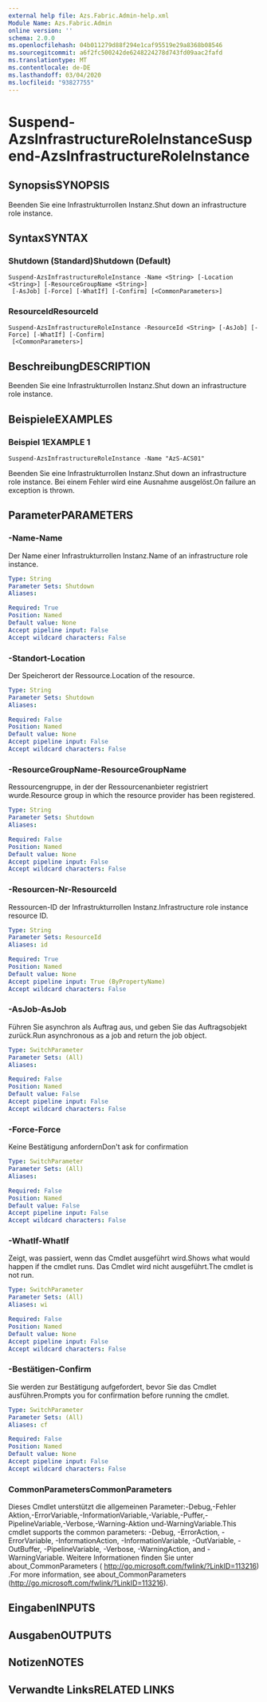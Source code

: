 ```yaml
---
external help file: Azs.Fabric.Admin-help.xml
Module Name: Azs.Fabric.Admin
online version: ''
schema: 2.0.0
ms.openlocfilehash: 04b011279d88f294e1caf95519e29a8368b08546
ms.sourcegitcommit: a6f2fc500242de6248224278d743fd09aac2fafd
ms.translationtype: MT
ms.contentlocale: de-DE
ms.lasthandoff: 03/04/2020
ms.locfileid: "93827755"
---
```

# <span data-ttu-id="a1e1b-101">Suspend-AzsInfrastructureRoleInstance</span><span class="sxs-lookup"><span data-stu-id="a1e1b-101">Suspend-AzsInfrastructureRoleInstance</span></span>

## <span data-ttu-id="a1e1b-102">Synopsis</span><span class="sxs-lookup"><span data-stu-id="a1e1b-102">SYNOPSIS</span></span>
<span data-ttu-id="a1e1b-103">Beenden Sie eine Infrastrukturrollen Instanz.</span><span class="sxs-lookup"><span data-stu-id="a1e1b-103">Shut down an infrastructure role instance.</span></span>

## <span data-ttu-id="a1e1b-104">Syntax</span><span class="sxs-lookup"><span data-stu-id="a1e1b-104">SYNTAX</span></span>

### <span data-ttu-id="a1e1b-105">Shutdown (Standard)</span><span class="sxs-lookup"><span data-stu-id="a1e1b-105">Shutdown (Default)</span></span>
```
Suspend-AzsInfrastructureRoleInstance -Name <String> [-Location <String>] [-ResourceGroupName <String>]
 [-AsJob] [-Force] [-WhatIf] [-Confirm] [<CommonParameters>]
```

### <span data-ttu-id="a1e1b-106">ResourceId</span><span class="sxs-lookup"><span data-stu-id="a1e1b-106">ResourceId</span></span>
```
Suspend-AzsInfrastructureRoleInstance -ResourceId <String> [-AsJob] [-Force] [-WhatIf] [-Confirm]
 [<CommonParameters>]
```

## <span data-ttu-id="a1e1b-107">Beschreibung</span><span class="sxs-lookup"><span data-stu-id="a1e1b-107">DESCRIPTION</span></span>
<span data-ttu-id="a1e1b-108">Beenden Sie eine Infrastrukturrollen Instanz.</span><span class="sxs-lookup"><span data-stu-id="a1e1b-108">Shut down an infrastructure role instance.</span></span>

## <span data-ttu-id="a1e1b-109">Beispiele</span><span class="sxs-lookup"><span data-stu-id="a1e1b-109">EXAMPLES</span></span>

### <span data-ttu-id="a1e1b-110">Beispiel 1</span><span class="sxs-lookup"><span data-stu-id="a1e1b-110">EXAMPLE 1</span></span>
```
Suspend-AzsInfrastructureRoleInstance -Name "AzS-ACS01"
```

<span data-ttu-id="a1e1b-111">Beenden Sie eine Infrastrukturrollen Instanz.</span><span class="sxs-lookup"><span data-stu-id="a1e1b-111">Shut down an infrastructure role instance.</span></span>
<span data-ttu-id="a1e1b-112">Bei einem Fehler wird eine Ausnahme ausgelöst.</span><span class="sxs-lookup"><span data-stu-id="a1e1b-112">On failure an exception is thrown.</span></span>

## <span data-ttu-id="a1e1b-113">Parameter</span><span class="sxs-lookup"><span data-stu-id="a1e1b-113">PARAMETERS</span></span>

### <span data-ttu-id="a1e1b-114">-Name</span><span class="sxs-lookup"><span data-stu-id="a1e1b-114">-Name</span></span>
<span data-ttu-id="a1e1b-115">Der Name einer Infrastrukturrollen Instanz.</span><span class="sxs-lookup"><span data-stu-id="a1e1b-115">Name of an infrastructure role instance.</span></span>

```yaml
Type: String
Parameter Sets: Shutdown
Aliases:

Required: True
Position: Named
Default value: None
Accept pipeline input: False
Accept wildcard characters: False
```

### <span data-ttu-id="a1e1b-116">-Standort</span><span class="sxs-lookup"><span data-stu-id="a1e1b-116">-Location</span></span>
<span data-ttu-id="a1e1b-117">Der Speicherort der Ressource.</span><span class="sxs-lookup"><span data-stu-id="a1e1b-117">Location of the resource.</span></span>

```yaml
Type: String
Parameter Sets: Shutdown
Aliases:

Required: False
Position: Named
Default value: None
Accept pipeline input: False
Accept wildcard characters: False
```

### <span data-ttu-id="a1e1b-118">-ResourceGroupName</span><span class="sxs-lookup"><span data-stu-id="a1e1b-118">-ResourceGroupName</span></span>
<span data-ttu-id="a1e1b-119">Ressourcengruppe, in der der Ressourcenanbieter registriert wurde.</span><span class="sxs-lookup"><span data-stu-id="a1e1b-119">Resource group in which the resource provider has been registered.</span></span>

```yaml
Type: String
Parameter Sets: Shutdown
Aliases:

Required: False
Position: Named
Default value: None
Accept pipeline input: False
Accept wildcard characters: False
```

### <span data-ttu-id="a1e1b-120">-Resourcen-Nr</span><span class="sxs-lookup"><span data-stu-id="a1e1b-120">-ResourceId</span></span>
<span data-ttu-id="a1e1b-121">Ressourcen-ID der Infrastrukturrollen Instanz.</span><span class="sxs-lookup"><span data-stu-id="a1e1b-121">Infrastructure role instance resource ID.</span></span>

```yaml
Type: String
Parameter Sets: ResourceId
Aliases: id

Required: True
Position: Named
Default value: None
Accept pipeline input: True (ByPropertyName)
Accept wildcard characters: False
```

### <span data-ttu-id="a1e1b-122">-AsJob</span><span class="sxs-lookup"><span data-stu-id="a1e1b-122">-AsJob</span></span>
<span data-ttu-id="a1e1b-123">Führen Sie asynchron als Auftrag aus, und geben Sie das Auftragsobjekt zurück.</span><span class="sxs-lookup"><span data-stu-id="a1e1b-123">Run asynchronous as a job and return the job object.</span></span>

```yaml
Type: SwitchParameter
Parameter Sets: (All)
Aliases:

Required: False
Position: Named
Default value: False
Accept pipeline input: False
Accept wildcard characters: False
```

### <span data-ttu-id="a1e1b-124">-Force</span><span class="sxs-lookup"><span data-stu-id="a1e1b-124">-Force</span></span>
<span data-ttu-id="a1e1b-125">Keine Bestätigung anfordern</span><span class="sxs-lookup"><span data-stu-id="a1e1b-125">Don't ask for confirmation</span></span>

```yaml
Type: SwitchParameter
Parameter Sets: (All)
Aliases:

Required: False
Position: Named
Default value: False
Accept pipeline input: False
Accept wildcard characters: False
```

### <span data-ttu-id="a1e1b-126">-WhatIf</span><span class="sxs-lookup"><span data-stu-id="a1e1b-126">-WhatIf</span></span>
<span data-ttu-id="a1e1b-127">Zeigt, was passiert, wenn das Cmdlet ausgeführt wird.</span><span class="sxs-lookup"><span data-stu-id="a1e1b-127">Shows what would happen if the cmdlet runs.</span></span>
<span data-ttu-id="a1e1b-128">Das Cmdlet wird nicht ausgeführt.</span><span class="sxs-lookup"><span data-stu-id="a1e1b-128">The cmdlet is not run.</span></span>

```yaml
Type: SwitchParameter
Parameter Sets: (All)
Aliases: wi

Required: False
Position: Named
Default value: None
Accept pipeline input: False
Accept wildcard characters: False
```

### <span data-ttu-id="a1e1b-129">-Bestätigen</span><span class="sxs-lookup"><span data-stu-id="a1e1b-129">-Confirm</span></span>
<span data-ttu-id="a1e1b-130">Sie werden zur Bestätigung aufgefordert, bevor Sie das Cmdlet ausführen.</span><span class="sxs-lookup"><span data-stu-id="a1e1b-130">Prompts you for confirmation before running the cmdlet.</span></span>

```yaml
Type: SwitchParameter
Parameter Sets: (All)
Aliases: cf

Required: False
Position: Named
Default value: None
Accept pipeline input: False
Accept wildcard characters: False
```

### <span data-ttu-id="a1e1b-131">CommonParameters</span><span class="sxs-lookup"><span data-stu-id="a1e1b-131">CommonParameters</span></span>
<span data-ttu-id="a1e1b-132">Dieses Cmdlet unterstützt die allgemeinen Parameter:-Debug,-Fehler Aktion,-ErrorVariable,-InformationVariable,-Variable,-Puffer,-PipelineVariable,-Verbose,-Warning-Aktion und-WarningVariable.</span><span class="sxs-lookup"><span data-stu-id="a1e1b-132">This cmdlet supports the common parameters: -Debug, -ErrorAction, -ErrorVariable, -InformationAction, -InformationVariable, -OutVariable, -OutBuffer, -PipelineVariable, -Verbose, -WarningAction, and -WarningVariable.</span></span> <span data-ttu-id="a1e1b-133">Weitere Informationen finden Sie unter about_CommonParameters ( http://go.microsoft.com/fwlink/?LinkID=113216) .</span><span class="sxs-lookup"><span data-stu-id="a1e1b-133">For more information, see about_CommonParameters (http://go.microsoft.com/fwlink/?LinkID=113216).</span></span>

## <span data-ttu-id="a1e1b-134">Eingaben</span><span class="sxs-lookup"><span data-stu-id="a1e1b-134">INPUTS</span></span>

## <span data-ttu-id="a1e1b-135">Ausgaben</span><span class="sxs-lookup"><span data-stu-id="a1e1b-135">OUTPUTS</span></span>

## <span data-ttu-id="a1e1b-136">Notizen</span><span class="sxs-lookup"><span data-stu-id="a1e1b-136">NOTES</span></span>

## <span data-ttu-id="a1e1b-137">Verwandte Links</span><span class="sxs-lookup"><span data-stu-id="a1e1b-137">RELATED LINKS</span></span>

